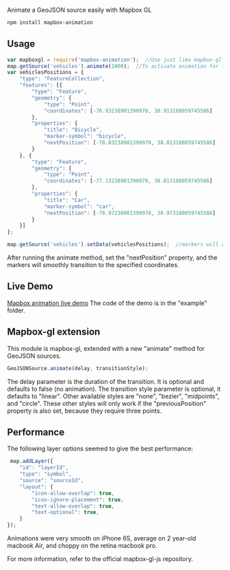 Animate a GeoJSON source easily with Mapbox GL

```bash
npm install mapbox-animation
```

## Usage

```js
var mapboxgl = require('mapbox-animation');  //Use just like mapbox-gl
map.getSource('vehicles').animate(1000);  //To activate animation for this source with a delay of 1000ms
var vehiclesPositions = {
    "type": "FeatureCollection",
    "features": [{
        "type": "Feature",
        "geometry": {
            "type": "Point",
            "coordinates": [-76.93238901390978, 38.913188059745586]
        },
        "properties": {
            "title": "Bicycle",
            "marker-symbol": "bicycle",
            "nextPosition": [-76.83238901390978, 38.813188059745586]
        }
    }, {
        "type": "Feature",
        "geometry": {
            "type": "Point",
            "coordinates": [-77.13238901390978, 38.813188059745586]
        },
        "properties": {
            "title": "Car",
            "marker-symbol": "car",
            "nextPosition": [-76.97238901390978, 38.973188059745586]
        }
    }]
};

map.getSource('vehicles').setData(vehiclesPositions);  //markers will animate

```

After running the animate method, set the "nextPosition" property, and the markers will smoothly transition to the specified coordinates.

## Live Demo
[Mapbox animation live demo](http://misterfresh.github.io/mapbox-animation/)
The code of the demo is in the "example" folder.

## Mapbox-gl extension
This module is mapbox-gl, extended with a new "animate" method for GeoJSON sources.

```js
GeoJSONSource.animate(delay, transitionStyle);
```

The delay parameter is the duration of the transition. It is optional and defaults to false (no animation).
The transition style parameter is optional, it defaults to "linear". Other available styles are "none", "bezier", "midpoints", and "circle". These other styles will only work if the "previousPosition" property is also set, because they require three points.

## Performance

The following layer options seemed to give the best performance:

```js
 map.addLayer({
    "id": "layerId",
    "type": "symbol",
    "source": "sourceId",
    "layout": {
        "icon-allow-overlap": true,
        "icon-ignore-placement": true,
        "text-allow-overlap": true,
        "text-optional": true,
    }
});
```

Animations were very smooth on iPhone 6S, average on 2 year-old macbook Air, and choppy on the retina macbook pro. 

For more information, refer to the official mapbox-gl-js repository.